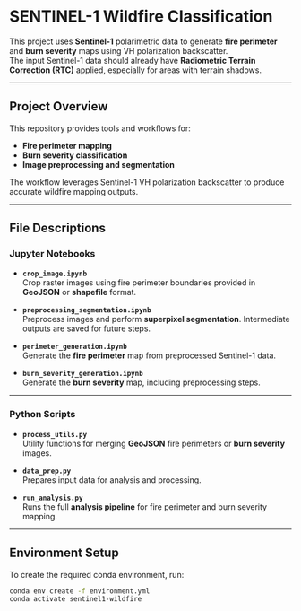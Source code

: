 # SENTINEL-1 Wildfire Classification

This project uses **Sentinel-1** polarimetric data to generate **fire perimeter** and **burn severity** maps using VH polarization backscatter.  
The input Sentinel-1 data should already have **Radiometric Terrain Correction (RTC)** applied, especially for areas with terrain shadows.

---

## Project Overview

This repository provides tools and workflows for:  
- **Fire perimeter mapping**  
- **Burn severity classification**  
- **Image preprocessing and segmentation**  

The workflow leverages Sentinel-1 VH polarization backscatter to produce accurate wildfire mapping outputs.

---

## File Descriptions

### Jupyter Notebooks
- **`crop_image.ipynb`**  
  Crop raster images using fire perimeter boundaries provided in **GeoJSON** or **shapefile** format.
  
- **`preprocessing_segmentation.ipynb`**  
  Preprocess images and perform **superpixel segmentation**. Intermediate outputs are saved for future steps.
  
- **`perimeter_generation.ipynb`**  
  Generate the **fire perimeter** map from preprocessed Sentinel-1 data.
  
- **`burn_severity_generation.ipynb`**  
  Generate the **burn severity** map, including preprocessing steps.

---

### Python Scripts
- **`process_utils.py`**  
  Utility functions for merging **GeoJSON** fire perimeters or **burn severity** images.
  
- **`data_prep.py`**  
  Prepares input data for analysis and processing.
  
- **`run_analysis.py`**  
  Runs the full **analysis pipeline** for fire perimeter and burn severity mapping.

---

## Environment Setup

To create the required conda environment, run:
```bash
conda env create -f environment.yml
conda activate sentinel1-wildfire
